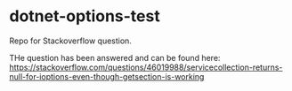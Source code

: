 # dotnet-options-test
Repo for Stackoverflow question.

THe question has been answered and can be found here:
https://stackoverflow.com/questions/46019988/servicecollection-returns-null-for-ioptions-even-though-getsection-is-working
